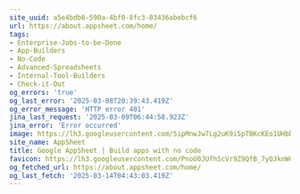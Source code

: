 ```yaml
---
site_uuid: a5e4bdb6-590a-4bf0-8fc3-83436abebcf6
url: https://about.appsheet.com/home/
tags:
- Enterprise-Jobs-to-be-Done
- App-Builders
- No-Code
- Advanced-Spreadsheets
- Internal-Tool-Builders
- Check-it-Out
og_errors: 'true'
og_last_error: '2025-03-08T20:39:43.419Z'
og_error_message: 'HTTP error 401'
jina_last_request: '2025-03-09T06:44:58.923Z'
jina_error: 'Error occurred'
image: https://lh3.googleusercontent.com/5ipMnwJw7Lg2uK9i5pTBKcKEo1UHbDRH18POfIiZ_UV9HfoAu1ewtjiQ3oDj-p3Sdrwhsr1n9o_rvWSqMSr629hjfAJkHG7MS59sjOcZtxFKshqMSQ
site_name: AppSheet
title: Google AppSheet | Build apps with no code
favicon: https://lh3.googleusercontent.com/PnoU0JUfhScVr9Z9QfB_7yOJknWCPEEI2puXiz9NVo0wE3tU88-7ZaLIwdfzlEl35QFb6dS0N7dgeK2C6_Pw6Yp-JgoWw5YhHFn7PptCwC5_mYTSbeHn
og_fetched_url: https://about.appsheet.com/home/
og_last_fetch: '2025-03-14T04:43:03.419Z'
---
```


